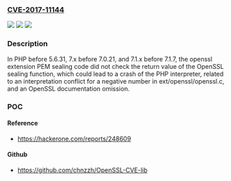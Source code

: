 ### [CVE-2017-11144](https://cve.mitre.org/cgi-bin/cvename.cgi?name=CVE-2017-11144)
![](https://img.shields.io/static/v1?label=Product&message=n%2Fa&color=blue)
![](https://img.shields.io/static/v1?label=Version&message=n%2Fa&color=blue)
![](https://img.shields.io/static/v1?label=Vulnerability&message=n%2Fa&color=brighgreen)

### Description

In PHP before 5.6.31, 7.x before 7.0.21, and 7.1.x before 7.1.7, the openssl extension PEM sealing code did not check the return value of the OpenSSL sealing function, which could lead to a crash of the PHP interpreter, related to an interpretation conflict for a negative number in ext/openssl/openssl.c, and an OpenSSL documentation omission.

### POC

#### Reference
- https://hackerone.com/reports/248609

#### Github
- https://github.com/chnzzh/OpenSSL-CVE-lib

